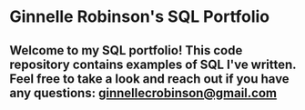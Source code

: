 # Ginnelle Robinson's SQL Portfolio
## Welcome to my SQL portfolio! This code repository contains examples of SQL I've written. Feel free to take a look and reach out if you have any questions: ginnellecrobinson@gmail.com
